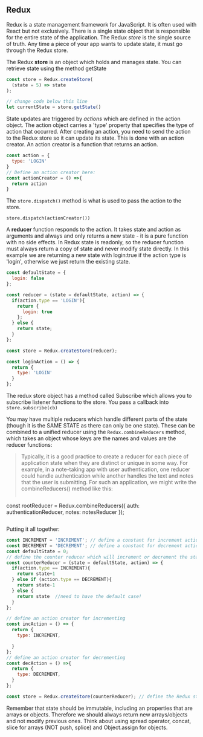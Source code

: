 ## Redux

Redux is a state management framework for JavaScript. It is often used with React but not exclusively.
There is a single state object that is responsible for the entire state of the application. The Redux *store* is the single source of truth. Any time a piece of your app wants to update state, it must go through the Redux store.

The Redux **store** is an object which holds and manages state. You can retrieve state using the method getState
```js
const store = Redux.createStore(
  (state = 5) => state
);

// change code below this line
let currentState = store.getState()
```
State updates are triggered by *actions* which are defined in the action object. The action object carries a 'type' property that specifies the type of action that occurred. After creating an action, you need to send the action to the Redux store so it can update its state. This is done with an action creator. An action creator is a function that returns an action.
```js
const action = {
  type: 'LOGIN'
}
// Define an action creator here:
const actionCreator = () =>{
  return action
}
```
The `store.dispatch()` method is what is used to pass the action to the store.

`store.dispatch(actionCreator())`

A **reducer** function responds to the action. It takes state and action as arguments and always and only returns a new state - it is a pure function with no side effects. In Redux state is readonly, so the reducer function must always return a copy of state and never modify state directly. In this example we are returning a new state with login:true if the action type is 'login', otherwise we just return the existing state.
```js
const defaultState = {
  login: false
};

const reducer = (state = defaultState, action) => {
  if(action.type == 'LOGIN'){
    return {
      login: true
    };
  } else {
    return state;
  }
};

const store = Redux.createStore(reducer);

const loginAction = () => {
  return {
    type: 'LOGIN'
  }
};
```
The redux store object has a method called Subscribe which allows you to subscribe listener functions to the store. You pass a callback into `store.subscribe(cb)`

You may have multiple reducers which handle different parts of the state (though it is the SAME STATE as there can only be one state). These can be combined to a unified reducer using the `Redux.combineReducers` method, which takes an object whose keys are the names and values are the reducer functions:

> Typically, it is a good practice to create a reducer for each piece of application state when they are distinct or unique in some way. For example, in a note-taking app with user authentication, one reducer could handle authentication while another handles the text and notes that the user is submitting. For such an application, we might write the combineReducers() method like this:
> ```js
const rootReducer = Redux.combineReducers({
  auth: authenticationReducer,
  notes: notesReducer
});
>```

Putting it all together:
```js
const INCREMENT = 'INCREMENT'; // define a constant for increment action types
const DECREMENT = 'DECREMENT'; // define a constant for decrement action types
const defaultState = 0;
// define the counter reducer which will increment or decrement the state based on the action it receives
const counterReducer = (state = defaultState, action) => {
  if(action.type == INCREMENT){
    return state+1
  } else if (action.type == DECREMENT){
    return state-1
  } else {
    return state  //need to have the default case!
  }
};

// define an action creator for incrementing
const incAction = () => {
  return {
    type: INCREMENT,

  }
};
// define an action creator for decrementing
const decAction = () =>{
  return {
    type: DECREMENT,
  }
};

const store = Redux.createStore(counterReducer); // define the Redux store here, passing in your reducers
```
Remember that state should be immutable, including an properties that are arrays or objects. Therefore we should always return new arrays/objects and not modify previous ones. Think about using spread operator, concat, slice for arrays (NOT push, splice) and Object.assign for objects.
